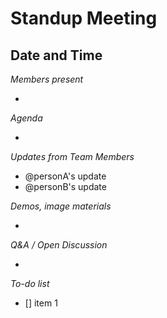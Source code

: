 # Standup Meeting

## Date and Time

_Members present_

-

_Agenda_

- 

_Updates from Team Members_

- @personA's update
- @personB's update

_Demos, image materials_

-

_Q&A / Open Discussion_

-

_To-do list_
- [] item 1
